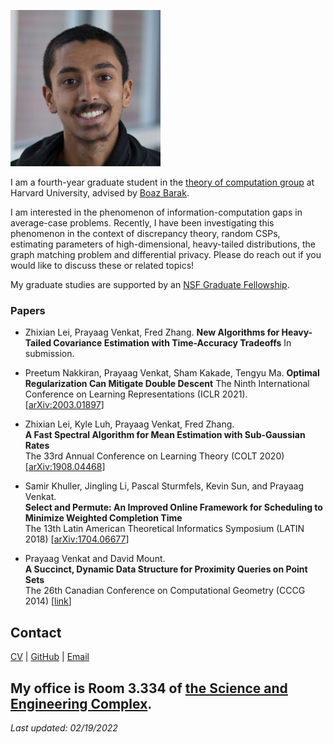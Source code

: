 ![prayaag](/prayaag.jpg)

I am a fourth-year graduate student in the [theory of computation group](https://toc.seas.harvard.edu/) at Harvard University, advised by [Boaz Barak](https://www.boazbarak.org/).

I am interested in the phenomenon of information-computation gaps in average-case problems. Recently, I have been investigating this phenomenon in the context of discrepancy theory, random CSPs, estimating parameters of high-dimensional, heavy-tailed distributions, the graph matching problem and differential privacy. Please do reach out if you would like to discuss these or related topics!


My graduate studies are supported by an [NSF Graduate Fellowship](https://www.nsfgrfp.org/).

### Papers
- Zhixian Lei, Prayaag Venkat, Fred Zhang.
**New Algorithms for Heavy-Tailed Covariance Estimation with Time-Accuracy Tradeoffs**
In submission.

- Preetum Nakkiran, Prayaag Venkat, Sham Kakade, Tengyu Ma.
**Optimal Regularization Can Mitigate Double Descent**
The Ninth International Conference on Learning Representations (ICLR 2021). [[arXiv:2003.01897](https://arxiv.org/abs/2003.01897)]

- Zhixian Lei, Kyle Luh, Prayaag Venkat, Fred Zhang.  
**A Fast Spectral Algorithm for Mean Estimation with Sub-Gaussian Rates**  
The 33rd Annual Conference on Learning Theory (COLT 2020) [[arXiv:1908.04468](https://arxiv.org/abs/1908.04468)]

- Samir Khuller, Jingling Li, Pascal Sturmfels, Kevin Sun, and Prayaag Venkat.  
**Select and Permute: An Improved Online Framework for Scheduling to Minimize Weighted Completion Time**  
The 13th Latin American Theoretical Informatics Symposium (LATIN 2018) [[arXiv:1704.06677](https://arxiv.org/abs/1704.06677)]

- Prayaag Venkat and David Mount.  
**A Succinct, Dynamic Data Structure for Proximity Queries on Point Sets**  
The 26th Canadian Conference on Computational Geometry (CCCG 2014) [[link](http://www.cccg.ca/proceedings/2014/papers/paper32.pdf)]

## Contact
[CV](/cv.pdf) | [GitHub](https://github.com/vprayaag) | [Email](mailto:pkvasv@gmail.com)

My office is Room 3.334 of [the Science and Engineering Complex](https://www.seas.harvard.edu/about-us/visit-us/allston/science-engineering-complex).
---
*Last updated: 02/19/2022*
